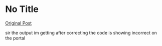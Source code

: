 # No Title

[Original Post](https://discourse.onlinedegree.iitm.ac.in/t/161120/126)

<p>sir the output im getting after correcting the code is showing incorrect on the portal</p>